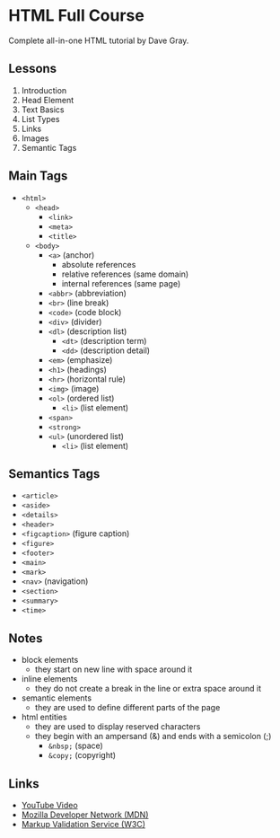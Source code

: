 # HTML Full Course

Complete all-in-one HTML tutorial by Dave Gray.  

## Lessons

1. Introduction
2. Head Element
3. Text Basics
4. List Types
5. Links
6. Images
7. Semantic Tags

## Main Tags

- ```<html>```
	- ```<head>```
		- ```<link>```
		- ```<meta>```
		- ```<title>```
	- ```<body>```
		- ```<a>``` (anchor)
			- absolute references
			- relative references (same domain)
			- internal references (same page)
		- ```<abbr>``` (abbreviation)
		- ```<br>``` (line break)
		- ```<code>``` (code block) 
		- ```<div>``` (divider) 
		- ```<dl>``` (description list)
			- ```<dt>``` (description term)
			- ```<dd>``` (description detail)
		- ```<em>``` (emphasize)
		- ```<h1>``` (headings)
		- ```<hr>``` (horizontal rule)
		- ```<img>``` (image)
		- ```<ol>``` (ordered list)
			- ```<li>``` (list element)
		- ```<span>```
		- ```<strong>```
		- ```<ul>``` (unordered list)
			- ```<li>``` (list element)

## Semantics Tags

- ```<article>```
- ```<aside>```
- ```<details>```
- ```<header>```
- ```<figcaption>``` (figure caption)
- ```<figure>```
- ```<footer>```
- ```<main>```
- ```<mark>```
- ```<nav>``` (navigation)
- ```<section>```
- ```<summary>```
- ```<time>```

## Notes

- block elements
	- they start on new line with space around it
- inline elements 
	- they do not create a break in the line or extra space around it
- semantic elements
	- they are used to define different parts of the page
- html entities
	- they are used to display reserved characters
	- they begin with an ampersand (&) and ends with a semicolon (;)
		- ```&nbsp;``` (space)
		- ```&copy;``` (copyright)

## Links

- [YouTube Video](https://youtu.be/mJgBOIoGihA)
- [Mozilla Developer Network (MDN)](https://developer.mozilla.org/en-US/)
- [Markup Validation Service (W3C)](https://validator.w3.org/)